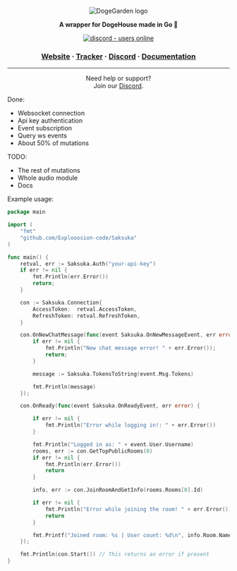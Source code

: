 
<p align="center">
  <img src="https://cdn.discordapp.com/attachments/820450983892222022/820961073980899328/dogegarden-bottom-cropped.png" alt="DogeGarden logo" />
</p>
<p align="center">
  <strong>A wrapper for DogeHouse made in Go 💨</strong>
</p>
<p align="center">
  <a href="https://discord.gg/Nu6KVjJYj6">
    <img src="https://img.shields.io/discord/820442045264691201?style=for-the-badge" alt="discord - users online" />
  </a>
</p>

<h3 align="center">
  <a href="https://dogegarden.net">Website</a>
  <span> · </span>  
  <a href="https://stats.dogegarden.net">Tracker</a>
  <span> · </span>
  <a href="https://discord.gg/Nu6KVjJYj6">Discord</a>
  <span> · </span>
  <a href="https://wiki.dogegarden.net">Documentation</a>
</h3>

---

<p align="center">
Need help or support?<br>
Join our <a href="https://discord.gg/Nu6KVjJYj6">Discord</a>.
</p>

Done:
- Websocket connection
- Api key authentication
- Event subscription
- Query ws events
- About 50% of mutations

TODO:
- The rest of mutations
- Whole audio module
- Docs

Example usage:

```go
package main

import (
	"fmt"
	"github.com/Explooosion-code/Saksuka"
)

func main() {
	retval, err := Saksuka.Auth("your-api-key")
	if err != nil {
		fmt.Println(err.Error())
		return;
	}

	con := Saksuka.Connection{
		AccessToken:  retval.AccessToken,
		RefreshToken: retval.RefreshToken,
	}

	con.OnNewChatMessage(func(event Saksuka.OnNewMessageEvent, err error) {
		if err != nil {
			fmt.Println("New chat message error! " + err.Error());
			return;
		}

		message := Saksuka.TokensToString(event.Msg.Tokens)

		fmt.Println(message)
	});

	con.OnReady(func(event Saksuka.OnReadyEvent, err error) {

		if err != nil {
			fmt.Println("Error while logging in!: " + err.Error())
		}

		fmt.Println("Logged in as: " + event.User.Username)
		rooms, err := con.GetTopPublicRooms(0)
		if err != nil {
			fmt.Println(err.Error())
			return
		}

		info, err := con.JoinRoomAndGetInfo(rooms.Rooms[0].Id)

		if err != nil {
			fmt.Println("Error while joining the room! " + err.Error())
			return
		}

		fmt.Printf("Joined room: %s | User count: %d\n", info.Room.Name, len(info.Users));
	});

	fmt.Println(con.Start()) // This returns an error if present
}
```
